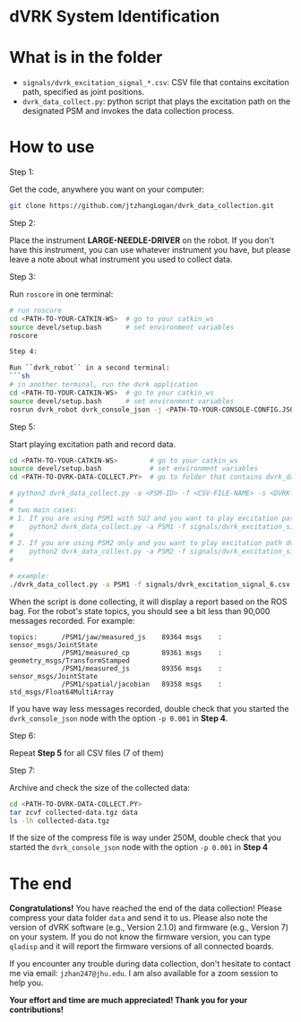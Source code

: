 
dVRK System Identification
===

What is in the folder
===
- ``signals/dvrk_excitation_signal_*.csv``: CSV file that contains excitation path, specified as joint positions.
- ``dvrk_data_collect.py``: python script that plays the excitation path on the designated PSM and invokes the data collection process.

How to use
===

Step 1:

Get the code, anywhere you want on your computer:
```sh
git clone https://github.com/jtzhangLogan/dvrk_data_collection.git
```

Step 2:

Place the instrument **LARGE-NEEDLE-DRIVER** on the robot. If you don't have this instrument, you can use whatever instrument you have, but please leave a note about what instrument you used to collect data.

Step 3:

Run ``roscore`` in one terminal:
```sh
# run roscore
cd <PATH-TO-YOUR-CATKIN-WS>  # go to your catkin_ws
source devel/setup.bash      # set environment variables
roscore

Step 4:

Run ``dvrk_robot`` in a second terminal:
```sh
# in another terminal, run the dvrk application
cd <PATH-TO-YOUR-CATKIN-WS>  # go to your catkin_ws
source devel/setup.bash      # set environment variables
rosrun dvrk_robot dvrk_console_json -j <PATH-TO-YOUR-CONSOLE-CONFIG.JSON> -p 0.001 # run the dvrk console, it is IMPORTANT to set ROS rate to 1kHz, i.e., don't forget to add -p 0.001
```

Step 5:

Start playing excitation path and record data.

```sh
cd <PATH-TO-YOUR-CATKIN-WS>        # go to your catkin_ws
source devel/setup.bash            # set environment variables
cd <PATH-TO-DVRK-DATA-COLLECT.PY>  # go to folder that contains dvrk_data_collect.py

# python2 dvrk_data_collect.py -a <PSM-ID> -f <CSV-FILE-NAME> -s <DVRK-SETUP>
#
# two main cases:
# 1. If you are using PSM1 with SUJ and you want to play excitation path dvrk_excitation_signal_1.csv
#    python2 dvrk_data_collect.py -a PSM1 -f signals/dvrk_excitation_signal_1.csv -s PSM-SUJ
#
# 2. If you are using PSM2 only and you want to play excitation path dvrk_excitation_signal_3.csv
#    python2 dvrk_data_collect.py -a PSM2 -f signals/dvrk_excitation_signal_3.csv -s PSM
#

# example:
./dvrk_data_collect.py -a PSM1 -f signals/dvrk_excitation_signal_6.csv -s PSM

```

When the script is done collecting, it will display a report based on the ROS bag.  For the robot's state topics, you should see a bit less than 90,000 messages recorded.  For example:
```
topics:      /PSM1/jaw/measured_js    89364 msgs    : sensor_msgs/JointState
             /PSM1/measured_cp        89361 msgs    : geometry_msgs/TransformStamped
             /PSM1/measured_js        89356 msgs    : sensor_msgs/JointState
             /PSM1/spatial/jacobian   89358 msgs    : std_msgs/Float64MultiArray
```
If you have way less messages recorded, double check that you started the `dvrk_console_json` node with the option `-p 0.001` in **Step 4**.

Step 6:

Repeat **Step 5** for all CSV files (7 of them)

Step 7:

Archive and check the size of the collected data:
```sh
cd <PATH-TO-DVRK-DATA-COLLECT.PY>
tar zcvf collected-data.tgz data
ls -lh collected-data.tgz
```

If the size of the compress file is way under 250M, double check that you started the `dvrk_console_json` node with the option `-p 0.001` in **Step 4**

The end
===
**Congratulations!** You have reached the end of the data collection! Please compress your data folder ``data`` and send it to us. Please also note the version of dVRK software (e.g., Version 2.1.0) and firmware (e.g., Version 7) on your system. If you do not know the firmware version, you can type ``qladisp`` and it will report the firmware versions of all connected boards.

If you encounter any trouble during data collection, don't hesitate to contact me via email: ``jzhan247@jhu.edu``. I am also available for a zoom session to help you.

**Your effort and time are much appreciated! Thank you for your contributions!**

